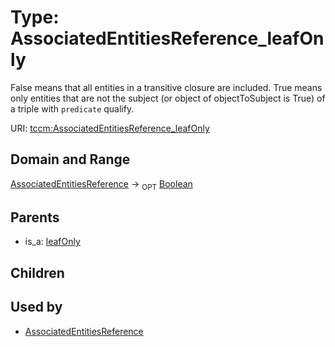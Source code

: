
# Type: AssociatedEntitiesReference_leafOnly


False means that all entities in a transitive closure are included.  True means only entities that are not
the subject (or object of objectToSubject is True) of a triple with `predicate` qualify.

URI: [tccm:AssociatedEntitiesReference_leafOnly](https://hotecosystem.org/tccm/AssociatedEntitiesReference_leafOnly)


## Domain and Range

[AssociatedEntitiesReference](AssociatedEntitiesReference.md) ->  <sub>OPT</sub> [Boolean](types/Boolean.md)

## Parents

 *  is_a: [leafOnly](leafOnly.md)

## Children


## Used by

 * [AssociatedEntitiesReference](AssociatedEntitiesReference.md)
